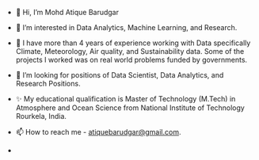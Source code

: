 - 👋 Hi, I’m Mohd Atique Barudgar
- 👀 I’m interested in Data Analytics, Machine Learning, and Research.
- 🌱 I have more than 4 years of experience working with Data specifically Climate, Meteorology, Air quality, and Sustainability data. Some of the projects I worked was on real world problems funded by governments.
- 💞️ I’m looking for positions of Data Scientist, Data Analytics, and Research Positions.
- ✨ My educational qualification is Master of Technology (M.Tech) in Atmosphere and Ocean Science from National Institute of Technology Rourkela, India.
- 📫 How to reach me - atiquebarudgar@gmail.com.

- 

<!---
atiquebarudgar/atiquebarudgar is a ✨ special ✨ repository because its `README.md` (this file) appears on your GitHub profile.
You can click the Preview link to take a look at your changes.
--->
